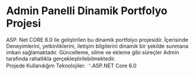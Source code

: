# Admin Panelli Dinamik Portfolyo Projesi

ASP. Net CORE 6.0 ile geliştirilen bu dinamik portfolyo projesidir. İçerisinde Deneyimlerini, yetkinliklerini, iletişim bilgilerini dinamik bir şekilde sunmana imkan sağlamaktadır. Güncelleme, silme ve ekleme gibi süreçler
Admin tarafında rahatlıkla gerçekleştirilebilmektedir.
<br/>
Projede Kullandığım Teknolojiler:
〽️ASP.NET Core 6.0
